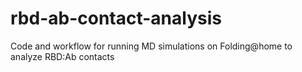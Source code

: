 # rbd-ab-contact-analysis
Code and workflow for running MD simulations on Folding@home to analyze RBD:Ab contacts
